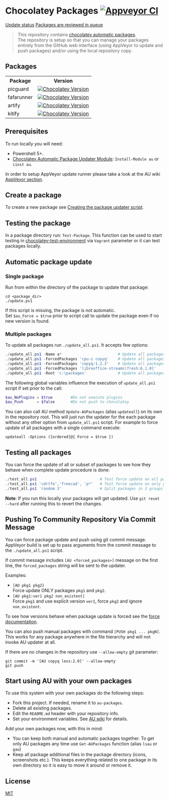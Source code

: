 # Chocolatey Packages [![Appveyor CI](https://ci.appveyor.com/api/projects/status/github/inscoio/chocolatey-packages?svg=true)](https://ci.appveyor.com/project/kjxbyz/chocolatey-packages)

[Update status](https://gist.github.com/kjxbyz/6e62e5cab8fb28487b265620bd85755d)
[Packages are reviewed in queue](https://ch0.co/moderation)

> This repository contains [chocolatey automatic packages](https://chocolatey.org/docs/automatic-packages).  
> The repository is setup so that you can manage your packages entirely from the GitHub web interface (using AppVeyor to update and push packages) and/or using the local repository copy.

## Packages

<table>
  <tr>
    <th>Package</th>
    <th style="text-align: center">Version</th>
  </tr>
  <tr>
    <td>picguard</td>
    <td>
      <a href="https://community.chocolatey.org/packages/picguard">
        <img alt="Chocolatey Version" src="https://img.shields.io/chocolatey/v/picguard">
      </a>
    </td>
  </tr>
  <tr>
    <td>fafarunner</td>
    <td>
      <a href="https://community.chocolatey.org/packages/fafarunner">
        <img alt="Chocolatey Version" src="https://img.shields.io/chocolatey/v/fafarunner">
      </a>
    </td>
  </tr>
  <tr>
    <td>artify</td>
    <td>
      <a href="https://community.chocolatey.org/packages/artify">
        <img alt="Chocolatey Version" src="https://img.shields.io/chocolatey/v/artify">
      </a>
    </td>
  </tr>
  <tr>
    <td>kitify</td>
    <td>
      <a href="https://community.chocolatey.org/packages/kitify">
        <img alt="Chocolatey Version" src="https://img.shields.io/chocolatey/v/kitify">
      </a>
    </td>
  </tr>
</table>

## Prerequisites

To run locally you will need:

- Powershell 5+.
- [Chocolatey Automatic Package Updater Module](https://github.com/majkinetor/au): `Install-Module au` or `cinst au`.

In order to setup AppVeyor update runner please take a look at the AU wiki [AppVeyor section](https://github.com/majkinetor/au/wiki/AppVeyor).

## Create a package

To create a new package see [Creating the package updater script](https://github.com/majkinetor/au#creating-the-package-updater-script).

## Testing the package

In a package directory run: `Test-Package`. This function can be used to start testing in [chocolatey-test-environment](https://github.com/majkinetor/chocolatey-test-environment) via `Vagrant` parameter or it can test packages locally.

## Automatic package update

### Single package

Run from within the directory of the package to update that package:

    cd <package_dir>
    ./update.ps1

If this script is missing, the package is not automatic.  
Set `$au_Force = $true` prior to script call to update the package even if no new version is found.

### Multiple packages

To update all packages run `./update_all.ps1`. It accepts few options:

```powershell
./update_all.ps1 -Name a*                         # Update all packages which name start with letter 'a'
./update_all.ps1 -ForcedPackages 'cpu-z copyq'    # Update all packages and force cpu-z and copyq
./update_all.ps1 -ForcedPackages 'copyq:1.2.3'    # Update all packages but force copyq with explicit version
./update_all.ps1 -ForcedPackages 'libreoffice-streams\fresh:6.1.0]'    # Update all packages but force libreoffice-streams package to update stream `fresh` with explicit version `6.1.0`.
./update_all.ps1 -Root 'c:\packages'              # Update all packages in the c:\packages folder
```

The following global variables influence the execution of `update_all.ps1` script if set prior to the call:

```powershell
$au_NoPlugins = $true        #Do not execute plugins
$au_Push      = $false       #Do not push to chocolatey
```

You can also call AU method `Update-AUPackages` (alias `updateall`) on its own in the repository root. This will just run the updater for the each package without any other option from `update_all.ps1` script. For example to force update of all packages with a single command execute:

    updateall -Options ([ordered]@{ Force = $true })

## Testing all packages

You can force the update of all or subset of packages to see how they behave when complete update procedure is done:

```powershell
./test_all.ps1                            # Test force update on all packages
./test_all.ps1 'cdrtfe','freecad', 'p*'   # Test force update on only given packages
./test_all.ps1 'random 3'                 # Split packages in 3 groups and randomly select and test 1 of those each time
```

**Note**: If you run this locally your packages will get updated. Use `git reset --hard` after running this to revert the changes.

## Pushing To Community Repository Via Commit Message

You can force package update and push using git commit message. AppVeyor build is set up to pass arguments from the commit message to the `./update_all.ps1` script.

If commit message includes `[AU <forced_packages>]` message on the first line, the `forced_packages` string will be sent to the updater.

Examples:

- `[AU pkg1 pkg2]`  
Force update ONLY packages `pkg1` and `pkg2`.
- `[AU pkg1:ver1 pkg2 non_existent]`  
Force `pkg1` and use explicit version `ver1`, force `pkg2` and ignore `non_existent`.

To see how versions behave when package update is forced see the [force documentation](https://github.com/majkinetor/au/blob/master/README.md#force-update).

You can also push manual packages with command `[PUSH pkg1 ... pkgN]`. This works for any package anywhere in the file hierarchy and will not invoke AU updater at all.

If there are no changes in the repository use `--allow-empty` git parameter:

    git commit -m '[AU copyq less:2.0]' --allow-empty
    git push

## Start using AU with your own packages

To use this system with your own packages do the following steps:

- Fork this project. If needed, rename it to `au-packages`.
- Delete all existing packages.
- Edit the `README.md` header with your repository info.
- Set your environment variables. See [AU wiki](https://github.com/majkinetor/au/wiki#environment-variables) for details.

Add your own packages now, with this in mind:

- You can keep both manual and automatic packages together. To get only AU packages any time use `Get-AUPackages` function (alias `lsau` or `gau`)
- Keep all package additional files in the package directory (icons, screenshots etc.). This keeps everything related to one package in its own directory so it is easy to move it around or remove it.

## License

[MIT](./LICENSE)
